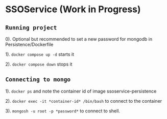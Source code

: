 # SSOService (Work in Progress)


## `Running project`
0). Optional but recommended to set a new password for mongodb in Persistence/Dockerfile

1). `docker compose up -d` starts it

2). `docker compose down` stops it


## `Connecting to mongo`
1). `docker ps` and note the container id of image ssoservice-persistence

2). `docker exec -it *container-id* /bin/bash` to connect to the container

3). `mongosh -u root -p *password*` to connect to shell. 
